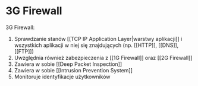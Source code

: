 # 3G Firewall
3G Firewall:
1. Sprawdzanie stanów [[TCP IP Application Layer|warstwy aplikacji]] i wszystkich aplikacji w niej się znajdujących (np. [[HTTP]], [[DNS]], [[FTP]])
2. Uwzględnia również zabezpieczenia z [[1G Firewall]] oraz [[2G Firewall]]
3. Zawiera w sobie [[Deep Packet Inspection]]
4. Zawiera w sobie [[Intrusion Prevention System]]
5. Monitoruje identyfikacje użytkowników
